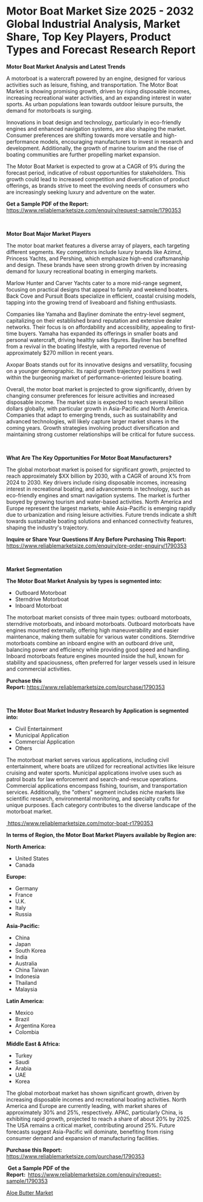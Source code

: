 <p><h1>Motor Boat Market Size 2025 - 2032 Global Industrial Analysis, Market Share, Top Key Players, Product Types and Forecast Research Report</h1></p><p><strong>Motor Boat Market Analysis and Latest Trends</strong></p>
<p><p>A motorboat is a watercraft powered by an engine, designed for various activities such as leisure, fishing, and transportation. The Motor Boat Market is showing promising growth, driven by rising disposable incomes, increasing recreational water activities, and an expanding interest in water sports. As urban populations lean towards outdoor leisure pursuits, the demand for motorboats is surging. </p><p>Innovations in boat design and technology, particularly in eco-friendly engines and enhanced navigation systems, are also shaping the market. Consumer preferences are shifting towards more versatile and high-performance models, encouraging manufacturers to invest in research and development. Additionally, the growth of marine tourism and the rise of boating communities are further propelling market expansion.</p><p>The Motor Boat Market is expected to grow at a CAGR of 9% during the forecast period, indicative of robust opportunities for stakeholders. This growth could lead to increased competition and diversification of product offerings, as brands strive to meet the evolving needs of consumers who are increasingly seeking luxury and adventure on the water.</p></p>
<p><strong>Get a Sample PDF of the Report:&nbsp;</strong> <a href="https://www.reliablemarketsize.com/enquiry/request-sample/1790353?utm_campaign=2192&utm_medium=2&utm_source=Github&utm_content=ia&utm_term=30012025&utm_id=motor-boat">https://www.reliablemarketsize.com/enquiry/request-sample/1790353</a></p>
<p>&nbsp;</p>
<p><strong>Motor Boat Major Market Players</strong></p>
<p><p>The motor boat market features a diverse array of players, each targeting different segments. Key competitors include luxury brands like Azimut, Princess Yachts, and Pershing, which emphasize high-end craftsmanship and design. These brands have seen strong growth driven by increasing demand for luxury recreational boating in emerging markets.</p><p>Marlow Hunter and Carver Yachts cater to a more mid-range segment, focusing on practical designs that appeal to family and weekend boaters. Back Cove and Pursuit Boats specialize in efficient, coastal cruising models, tapping into the growing trend of liveaboard and fishing enthusiasts.</p><p>Companies like Yamaha and Bayliner dominate the entry-level segment, capitalizing on their established brand reputation and extensive dealer networks. Their focus is on affordability and accessibility, appealing to first-time buyers. Yamaha has expanded its offerings in smaller boats and personal watercraft, driving healthy sales figures. Bayliner has benefited from a revival in the boating lifestyle, with a reported revenue of approximately $270 million in recent years.</p><p>Axopar Boats stands out for its innovative designs and versatility, focusing on a younger demographic. Its rapid growth trajectory positions it well within the burgeoning market of performance-oriented leisure boating.</p><p>Overall, the motor boat market is projected to grow significantly, driven by changing consumer preferences for leisure activities and increased disposable income. The market size is expected to reach several billion dollars globally, with particular growth in Asia-Pacific and North America. Companies that adapt to emerging trends, such as sustainability and advanced technologies, will likely capture larger market shares in the coming years. Growth strategies involving product diversification and maintaining strong customer relationships will be critical for future success.</p></p>
<p>&nbsp;</p>
<p><strong>What Are The Key Opportunities For Motor Boat Manufacturers?</strong></p>
<p><p>The global motorboat market is poised for significant growth, projected to reach approximately $XX billion by 2030, with a CAGR of around X% from 2024 to 2030. Key drivers include rising disposable incomes, increasing interest in recreational boating, and advancements in technology, such as eco-friendly engines and smart navigation systems. The market is further buoyed by growing tourism and water-based activities. North America and Europe represent the largest markets, while Asia-Pacific is emerging rapidly due to urbanization and rising leisure activities. Future trends indicate a shift towards sustainable boating solutions and enhanced connectivity features, shaping the industry's trajectory.</p></p>
<p><strong>Inquire or Share Your Questions If Any Before Purchasing This Report:</strong> <a href="https://www.reliablemarketsize.com/enquiry/pre-order-enquiry/1790353?utm_campaign=2192&utm_medium=2&utm_source=Github&utm_content=ia&utm_term=30012025&utm_id=motor-boat">https://www.reliablemarketsize.com/enquiry/pre-order-enquiry/1790353</a></p>
<p>&nbsp;</p>
<p><strong>Market Segmentation</strong></p>
<p><strong>The Motor Boat Market Analysis by types is segmented into:</strong></p>
<p><ul><li>Outboard Motorboat</li><li>Sterndrive Motorboat</li><li>Inboard Motorboat</li></ul></p>
<p><p>The motorboat market consists of three main types: outboard motorboats, sterndrive motorboats, and inboard motorboats. Outboard motorboats have engines mounted externally, offering high maneuverability and easier maintenance, making them suitable for various water conditions. Sterndrive motorboats combine an inboard engine with an outboard drive unit, balancing power and efficiency while providing good speed and handling. Inboard motorboats feature engines mounted inside the hull, known for stability and spaciousness, often preferred for larger vessels used in leisure and commercial activities.</p></p>
<p><strong>Purchase this Report:&nbsp;</strong><a href="https://www.reliablemarketsize.com/purchase/1790353?utm_campaign=2192&utm_medium=2&utm_source=Github&utm_content=ia&utm_term=30012025&utm_id=motor-boat">https://www.reliablemarketsize.com/purchase/1790353</a></p>
<p>&nbsp;</p>
<p><strong>The Motor Boat Market Industry Research by Application is segmented into:</strong></p>
<p><ul><li>Civil Entertainment</li><li>Municipal Application</li><li>Commercial Application</li><li>Others</li></ul></p>
<p><p>The motorboat market serves various applications, including civil entertainment, where boats are utilized for recreational activities like leisure cruising and water sports. Municipal applications involve uses such as patrol boats for law enforcement and search-and-rescue operations. Commercial applications encompass fishing, tourism, and transportation services. Additionally, the "others" segment includes niche markets like scientific research, environmental monitoring, and specialty crafts for unique purposes. Each category contributes to the diverse landscape of the motorboat market.</p></p>
<p><a href="https://www.reliablemarketsize.com/motor-boat-r1790353?utm_campaign=2192&utm_medium=2&utm_source=Github&utm_content=ia&utm_term=30012025&utm_id=motor-boat">&nbsp;https://www.reliablemarketsize.com/motor-boat-r1790353</a></p>
<p><strong>In terms of Region, the Motor Boat Market Players available by Region are:</strong></p>
<p>
    <p> <strong> North America: </strong>
        <ul>
            <li>United States</li>
            <li>Canada</li>
        </ul>
        </p> 
    <p> <strong> Europe: </strong>
        <ul>
            <li>Germany</li>
            <li>France</li>
            <li>U.K.</li>
            <li>Italy</li>
            <li>Russia</li>
        </ul>
        </p> 
    <p> <strong> Asia-Pacific: </strong>
        <ul>
            <li>China</li>
            <li>Japan</li>
            <li>South Korea</li>
            <li>India</li>
            <li>Australia</li>
            <li>China Taiwan</li>
            <li>Indonesia</li>
            <li>Thailand</li>
            <li>Malaysia</li>
        </ul>
        </p> 
    <p> <strong> Latin America: </strong>
        <ul>
            <li>Mexico</li>
            <li>Brazil</li>
            <li>Argentina Korea</li>
            <li>Colombia</li>
        </ul>
        </p> 
    <p> <strong> Middle East & Africa: </strong>
        <ul>
            <li>Turkey</li>
            <li>Saudi</li>
            <li>Arabia</li>
            <li>UAE</li>
            <li>Korea</li>
        </ul>
    </p>
    </p>
<p><p>The global motorboat market has shown significant growth, driven by increasing disposable incomes and recreational boating activities. North America and Europe are currently leading, with market shares of approximately 30% and 25%, respectively. APAC, particularly China, is exhibiting rapid growth, projected to reach a share of about 20% by 2025. The USA remains a critical market, contributing around 25%. Future forecasts suggest Asia-Pacific will dominate, benefiting from rising consumer demand and expansion of manufacturing facilities.</p></p>
<p><strong>Purchase this Report: </strong><a href="https://www.reliablemarketsize.com/purchase/1790353?utm_campaign=2192&utm_medium=2&utm_source=Github&utm_content=ia&utm_term=30012025&utm_id=motor-boat">https://www.reliablemarketsize.com/purchase/1790353</a></p>
<p>&nbsp;<strong>Get a Sample PDF of the Report:&nbsp;&nbsp;</strong><a href="https://www.reliablemarketsize.com/enquiry/request-sample/1790353?utm_campaign=2192&utm_medium=2&utm_source=Github&utm_content=ia&utm_term=30012025&utm_id=motor-boat">https://www.reliablemarketsize.com/enquiry/request-sample/1790353</a></p>
<p><strong></strong></p>
<p><p><a href="https://github.com/simurmarzoa/Market-Research-Report-List-1/blob/main/aloe-butter-market.md?utm_campaign=2192&utm_medium=2&utm_source=Github&utm_content=ia&utm_term=30012025&utm_id=motor-boat">Aloe Butter Market</a></p></p>